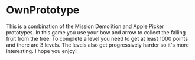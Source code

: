 # OwnPrototype
This is a combination of the Mission Demolition and Apple Picker prototypes. 
In this game you use your bow and arrow to collect the falling fruit from the tree.
To complete a level you need to get at least 1000 points and there are 3 levels.
The levels also get progressively harder so it's more interesting.
I hope you enjoy!

 
